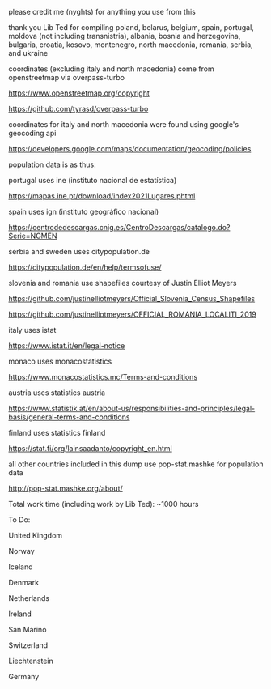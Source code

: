 please credit me (nyghts) for anything you use from this

thank you Lib Ted for compiling poland, belarus, belgium, spain, portugal, moldova (not including transnistria), albania, bosnia and herzegovina, bulgaria, croatia, kosovo, montenegro, north macedonia, romania, serbia, and ukraine

coordinates (excluding italy and north macedonia) come from openstreetmap via overpass-turbo

https://www.openstreetmap.org/copyright

https://github.com/tyrasd/overpass-turbo

coordinates for italy and north macedonia were found using google's geocoding api

https://developers.google.com/maps/documentation/geocoding/policies

population data is as thus:

portugal uses ine (instituto nacional de estatística)

https://mapas.ine.pt/download/index2021Lugares.phtml

spain uses ign (instituto geográfico nacional)

https://centrodedescargas.cnig.es/CentroDescargas/catalogo.do?Serie=NGMEN

serbia and sweden uses citypopulation.de

https://citypopulation.de/en/help/termsofuse/

slovenia and romania use shapefiles courtesy of Justin Elliot Meyers

https://github.com/justinelliotmeyers/Official_Slovenia_Census_Shapefiles

https://github.com/justinelliotmeyers/OFFICIAL_ROMANIA_LOCALITI_2019

italy uses istat

https://www.istat.it/en/legal-notice

monaco uses monacostatistics

https://www.monacostatistics.mc/Terms-and-conditions

austria uses statistics austria

https://www.statistik.at/en/about-us/responsibilities-and-principles/legal-basis/general-terms-and-conditions

finland uses statistics finland

https://stat.fi/org/lainsaadanto/copyright_en.html

all other countries included in this dump use pop-stat.mashke for population data

http://pop-stat.mashke.org/about/

Total work time (including work by Lib Ted): ~1000 hours

To Do:

United Kingdom

Norway

Iceland

Denmark

Netherlands

Ireland

San Marino

Switzerland

Liechtenstein

Germany
